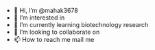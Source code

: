 - 👋 Hi, I’m @mahak3678
- 👀 I’m interested in 
- 🌱 I’m currently learning biotechnology research
- 💞️ I’m looking to collaborate on 
- 📫 How to reach me mail me

<!---
mahak3678/mahak3678 is a ✨ special ✨ repository because its `README.md` (this file) appears on your GitHub profile.
You can click the Preview link to take a look at your changes.
--->
